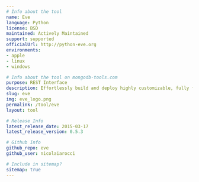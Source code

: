 ```yaml
---
# Info about the tool
name: Eve
language: Python
license: BSD
maintained: Actively Maintained
support: supported
officialUrl: http://python-eve.org
environments:
- apple
- linux
- windows

# Info about the tool on mongodb-tools.com
purpose: REST Interface
description: Effortlessly build and deploy highly customizable, fully featured RESTful Web Services.
slug: eve
img: eve_logo.png 
permalink: /tool/eve
layout: tool

# Release Info
latest_release_date: 2015-03-17
latest_release_version: 0.5.3

# Github Info
github_repo: eve
github_user: nicolaiarocci

# Include in sitemap?
sitemap: true
---
```

